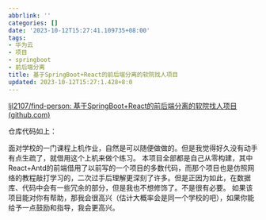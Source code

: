 ```yaml
---
abbrlink: ''
categories: []
date: '2023-10-12T15:27:41.109735+08:00'
tags:
- 华为云
- 项目
- springboot
- 前后端分离
title: 基于SpringBoot+React的前后端分离的软院找人项目
updated: 2023-10-12T15:27:1.428+8:0
---
```

[ljl2107/find-person: 基于SpringBoot+React的前后端分离的软院找人项目 (github.com)](https://github.com/ljl2107/find-person)

仓库代码如上：

面对学校的一门课程上机作业，自然是可以随便做做的。但是我觉得好久没有动手有点生疏了，就借用这个上机来做个练习。 本项目全部都是自己从零构建，其中React+Antd的前端借用了以前写的一个项目的多数代码，而那个项目也是仿照网络的教程敲打学习的，二次过手后理解更深刻了许多。但是正因为如此，在数据库、代码中会有一些冗余的部分，但是我也不想修饰了。不是很有必要。 如果该项目能对你有帮助，那我会很高兴（估计大概率会是同一个学校的吧），如果你能给予一点鼓励和指导，我会更高兴。
